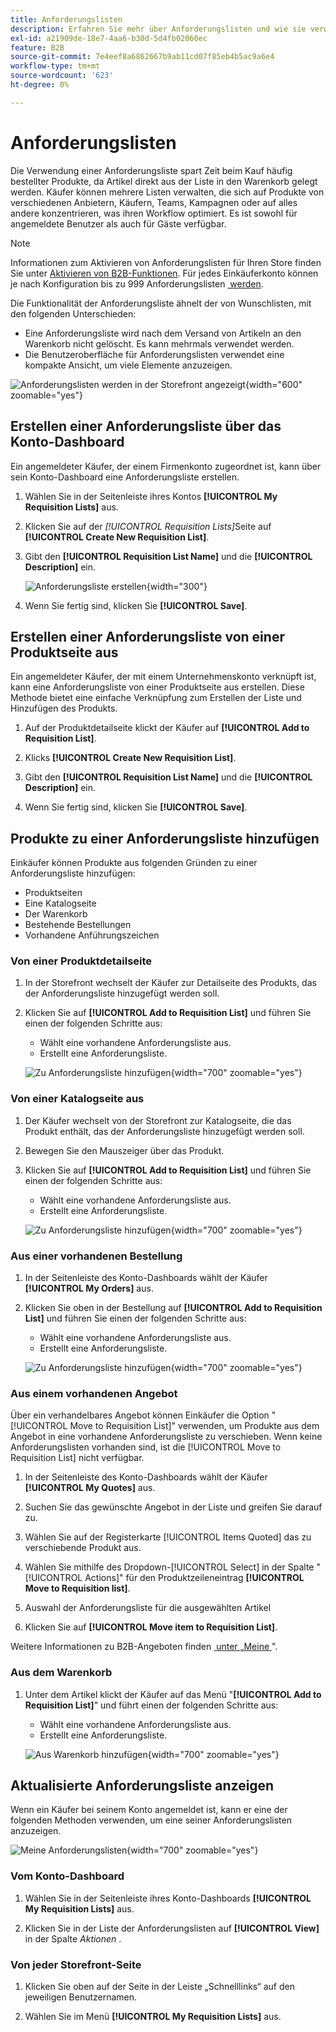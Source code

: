 ```yaml
---
title: Anforderungslisten
description: Erfahren Sie mehr über Anforderungslisten und wie sie verwendet werden, um häufig bestellte Produkte einfach zum Warenkorb hinzuzufügen.
exl-id: a21909de-18e7-4aa6-b30d-5d4fb02060ec
feature: B2B
source-git-commit: 7e4eef8a6862667b9ab11cd07f85eb4b5ac9a6e4
workflow-type: tm+mt
source-wordcount: '623'
ht-degree: 0%

---
```


# Anforderungslisten

Die Verwendung einer Anforderungsliste spart Zeit beim Kauf häufig bestellter Produkte, da Artikel direkt aus der Liste in den Warenkorb gelegt werden. Käufer können mehrere Listen verwalten, die sich auf Produkte von verschiedenen Anbietern, Käufern, Teams, Kampagnen oder auf alles andere konzentrieren, was ihren Workflow optimiert. Es ist sowohl für angemeldete Benutzer als auch für Gäste verfügbar.

>[!NOTE]
>
>Informationen zum Aktivieren von Anforderungslisten für Ihren Store finden Sie unter [Aktivieren von B2B-Funktionen](enable-basic-features.md). Für jedes Einkäuferkonto können je nach Konfiguration bis zu 999 Anforderungslisten [&#x200B; werden](configure-requisition-lists.md).

Die Funktionalität der Anforderungsliste ähnelt der von Wunschlisten, mit den folgenden Unterschieden:

- Eine Anforderungsliste wird nach dem Versand von Artikeln an den Warenkorb nicht gelöscht. Es kann mehrmals verwendet werden.
- Die Benutzeroberfläche für Anforderungslisten verwendet eine kompakte Ansicht, um viele Elemente anzuzeigen.

![Anforderungslisten werden in der Storefront angezeigt](./assets/account-dashboard-my-requisition-lists.png){width="600" zoomable="yes"}

## Erstellen einer Anforderungsliste über das Konto-Dashboard

Ein angemeldeter Käufer, der einem Firmenkonto zugeordnet ist, kann über sein Konto-Dashboard eine Anforderungsliste erstellen.

1. Wählen Sie in der Seitenleiste ihres Kontos **[!UICONTROL My Requisition Lists]** aus.

1. Klicken Sie auf der _[!UICONTROL Requisition Lists]_&#x200B;Seite auf **[!UICONTROL Create New Requisition List]**.

1. Gibt den **[!UICONTROL Requisition List Name]** und die **[!UICONTROL Description]** ein.

   ![Anforderungsliste erstellen](./assets/requisition-list-create.png){width="300"}

1. Wenn Sie fertig sind, klicken Sie **[!UICONTROL Save]**.

## Erstellen einer Anforderungsliste von einer Produktseite aus

Ein angemeldeter Käufer, der mit einem Unternehmenskonto verknüpft ist, kann eine Anforderungsliste von einer Produktseite aus erstellen. Diese Methode bietet eine einfache Verknüpfung zum Erstellen der Liste und Hinzufügen des Produkts.

1. Auf der Produktdetailseite klickt der Käufer auf **[!UICONTROL Add to Requisition List]**.

1. Klicks **[!UICONTROL Create New Requisition List]**.

1. Gibt den **[!UICONTROL Requisition List Name]** und die **[!UICONTROL Description]** ein.

1. Wenn Sie fertig sind, klicken Sie **[!UICONTROL Save]**.

## Produkte zu einer Anforderungsliste hinzufügen

Einkäufer können Produkte aus folgenden Gründen zu einer Anforderungsliste hinzufügen:

- Produktseiten
- Eine Katalogseite
- Der Warenkorb
- Bestehende Bestellungen
- Vorhandene Anführungszeichen

### Von einer Produktdetailseite

1. In der Storefront wechselt der Käufer zur Detailseite des Produkts, das der Anforderungsliste hinzugefügt werden soll.

1. Klicken Sie auf **[!UICONTROL Add to Requisition List]** und führen Sie einen der folgenden Schritte aus:

   - Wählt eine vorhandene Anforderungsliste aus.
   - Erstellt eine Anforderungsliste.

   ![Zu Anforderungsliste hinzufügen](./assets/requisition-list-product-detail.png){width="700" zoomable="yes"}

### Von einer Katalogseite aus

1. Der Käufer wechselt von der Storefront zur Katalogseite, die das Produkt enthält, das der Anforderungsliste hinzugefügt werden soll.

1. Bewegen Sie den Mauszeiger über das Produkt.

1. Klicken Sie auf **[!UICONTROL Add to Requisition List]** und führen Sie einen der folgenden Schritte aus:

   - Wählt eine vorhandene Anforderungsliste aus.
   - Erstellt eine Anforderungsliste.

   ![Zu Anforderungsliste hinzufügen](./assets/requisition-list-add-product.png){width="700" zoomable="yes"}

### Aus einer vorhandenen Bestellung

1. In der Seitenleiste des Konto-Dashboards wählt der Käufer **[!UICONTROL My Orders]** aus.

1. Klicken Sie oben in der Bestellung auf **[!UICONTROL Add to Requisition List]** und führen Sie einen der folgenden Schritte aus:

   - Wählt eine vorhandene Anforderungsliste aus.
   - Erstellt eine Anforderungsliste.

   ![Zu Anforderungsliste hinzufügen](./assets/requisition-list-add-from-order.png){width="700" zoomable="yes"}

### Aus einem vorhandenen Angebot

Über ein verhandelbares Angebot können Einkäufer die Option &quot;[!UICONTROL Move to Requisition List]&quot; verwenden, um Produkte aus dem Angebot in eine vorhandene Anforderungsliste zu verschieben. Wenn keine Anforderungslisten vorhanden sind, ist die [!UICONTROL Move to Requisition List] nicht verfügbar.

1. In der Seitenleiste des Konto-Dashboards wählt der Käufer **[!UICONTROL My Quotes]** aus.

1. Suchen Sie das gewünschte Angebot in der Liste und greifen Sie darauf zu.

1. Wählen Sie auf der Registerkarte [!UICONTROL Items Quoted] das zu verschiebende Produkt aus.

1. Wählen Sie mithilfe des Dropdown-[!UICONTROL Select] in der Spalte &quot;[!UICONTROL Actions]&quot; für den Produktzeileneintrag **[!UICONTROL Move to Requisition list]**.

1. Auswahl der Anforderungsliste für die ausgewählten Artikel

1. Klicken Sie auf **[!UICONTROL Move item to Requisition List]**.

Weitere Informationen zu B2B-Angeboten finden [&#x200B; unter „Meine &#x200B;](account-dashboard-my-quotes.md)&quot;.

### Aus dem Warenkorb

1. Unter dem Artikel klickt der Käufer auf das Menü &quot;**[!UICONTROL Add to Requisition List]**&quot; und führt einen der folgenden Schritte aus:

   - Wählt eine vorhandene Anforderungsliste aus.
   - Erstellt eine Anforderungsliste.

   ![Aus Warenkorb hinzufügen](./assets/requisition-list-add-from-cart.png){width="700" zoomable="yes"}

## Aktualisierte Anforderungsliste anzeigen

Wenn ein Käufer bei seinem Konto angemeldet ist, kann er eine der folgenden Methoden verwenden, um eine seiner Anforderungslisten anzuzeigen.

![Meine Anforderungslisten](./assets/requisition-lists-menu-select-storefront.png){width="700" zoomable="yes"}

### Vom Konto-Dashboard

1. Wählen Sie in der Seitenleiste ihres Konto-Dashboards **[!UICONTROL My Requisition Lists]** aus.

1. Klicken Sie in der Liste der Anforderungslisten auf **[!UICONTROL View]** in der Spalte _Aktionen_ .

### Von jeder Storefront-Seite

1. Klicken Sie oben auf der Seite in der Leiste „Schnelllinks“ auf den jeweiligen Benutzernamen.

1. Wählen Sie im Menü **[!UICONTROL My Requisition Lists]** aus.
